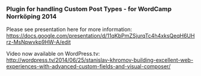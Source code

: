 ### Plugin for handling Custom Post Types - for WordCamp Norrköping 2014

Please see presentation here for more information:  
https://docs.google.com/presentation/d/11qKbPmZSjurqTc4h4xksQeqH6UHrz-MsNpwvkp9HW-A/edit

Video now available on WordPress.tv:
http://wordpress.tv/2014/06/25/stanislav-khromov-building-excellent-web-experiences-with-advanced-custom-fields-and-visual-composer/
